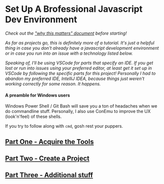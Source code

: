 # Set Up A Brofessional Javascript Dev Environment

*Check out the ["why this matters" document](https://github.com/Hypaethral/javascript-projects/blob/master/environment-setup/why-does-this-matter.md) before starting!*

*As far as projects go, this is definitely more of a tutorial. It's just a helpful thing in case you don't already have a javascript development environment or in case you run into an issue with a technology listed below.*

*Speaking of, I'll be using VSCode for parts that specify an IDE.  If you get lost or run into issues using your preferred editor, at least get it set up in VSCode by following the specific parts for this project!  Personally I had to abandon my preferred IDE, IntelliJ IDEA, because things just weren't working correctly for some reason.  It happens.*

#### A preamble for Windows users
Windows Power Shell / Git Bash will save you a ton of headaches when we do commandline stuff. Personally, I also use ConEmu to improve the UX (look'n'feel) of these shells.

If you try to follow along with `cmd`, gosh rest your puppers.


## [Part One - Acquire the Tools](https://github.com/Hypaethral/javascript-projects/blob/master/environment-setup/01-acquire-the-tools.md)
## [Part Two - Create a Project](https://github.com/Hypaethral/javascript-projects/blob/master/environment-setup/02-create-a-project.md)
## [Part Three - Additional stuff](https://github.com/Hypaethral/javascript-projects/blob/master/environment-setup/03-additional-stuff.md)

